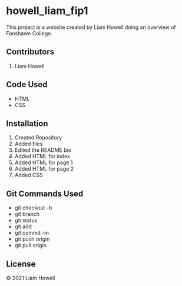 # howell_liam_fip1

<p> 
This project is a website created by Liam Howell doing an overview of Fanshawe College.
</p>

<h2> Contributors </h2>
<ol type="1">
	<li> Liam Howell </li>
</ol>	

<h2> Code Used </h2>
<ul> 
	<li> HTML</li>
    <li> CSS</li>
</ul>
<h2> Installation </h2>
<ol type="1"> 
	<li> Created Repository </li>
	<li> Added files </li>
	<li> Edited the README bio </li>
	<li> Added HTML for index </li>
    <li> Added HTML for page 1 </li>
    <li> Added HTML for page 2 </li>
    <li> Added CSS </li>
</ol>

<h2> Git Commands Used </h2>
<ul> 
<li> git checkout -b </li>
<li> git branch </li>
<li> git status </li>
<li> git add </li>
<li> git commit -m </li>
<li> git push origin </li>
<li> git pull origin </li>
</ul>

<h2> License </h2>
<p>
© 2021 Liam Howell 
</p> 